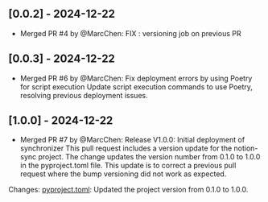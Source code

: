 ## [0.0.2] - 2024-12-22
- Merged PR #4 by @MarcChen: FIX : versioning job on previous PR


## [0.0.3] - 2024-12-22
- Merged PR #6 by @MarcChen: Fix deployment errors by using Poetry for script execution
Update script execution commands to use Poetry, resolving previous deployment issues.

## [1.0.0] - 2024-12-22
- Merged PR #7 by @MarcChen: Release V1.0.0: Initial deployment of synchronizer
This pull request includes a version update for the notion-sync project. The change updates the version number from 0.1.0 to 1.0.0 in the pyproject.toml file. This update is to correct a previous pull request where the bump versioning did not work as expected.

Changes:
[pyproject.toml](https://github.com/MarcChen/Notion2GoogleTasks/compare/main...dev/deploy-services-to-github-action): Updated the project version from 0.1.0 to 1.0.0.

